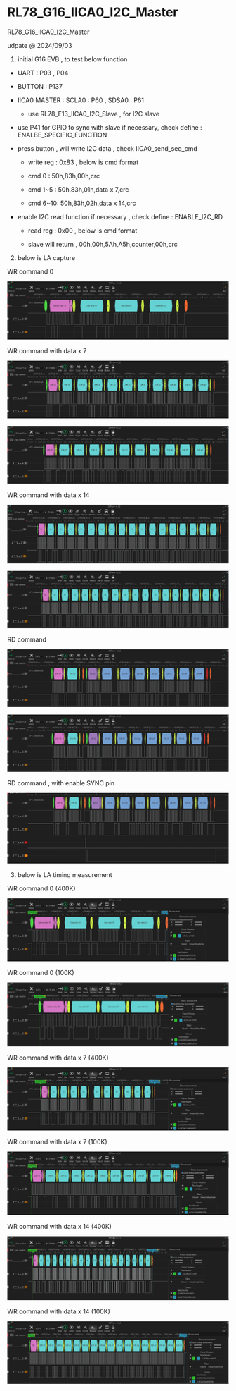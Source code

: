 # RL78_G16_IICA0_I2C_Master
 RL78_G16_IICA0_I2C_Master

udpate @ 2024/09/03

1. initial G16 EVB , to test below function 

- UART : P03 , P04

- BUTTON : P137 

- IICA0 MASTER : SCLA0 : P60 ,  SDSA0 : P61

	- use RL78_F13_IICA0_I2C_Slave , for I2C slave

- use P41 for GPIO to sync with slave if necessary, check define : ENALBE_SPECIFIC_FUNCTION

- press button , will write I2C data , check IICA0_send_seq_cmd

	- write reg : 0x83 , below is cmd format

	- cmd 0 : 50h,83h,00h,crc
	
	- cmd 1~5 : 50h,83h,01h,data x 7,crc
	
	- cmd 6~10: 50h,83h,02h,data x 14,crc

- enable I2C read function if necessary , check define : ENABLE_I2C_RD

	- read reg : 0x00 , below is cmd format
	
	- slave will return , 00h,00h,5Ah,A5h,counter,00h,crc

2. below is LA capture 

WR command 0 

![image](https://github.com/released/RL78_G16_IICA0_I2C_Master/blob/main/LA_cmd_WR0.jpg)


WR command with data x 7 

![image](https://github.com/released/RL78_G16_IICA0_I2C_Master/blob/main/LA_cmd_WR1_1.jpg)

![image](https://github.com/released/RL78_G16_IICA0_I2C_Master/blob/main/LA_cmd_WR1_2.jpg)


WR command with data x 14 

![image](https://github.com/released/RL78_G16_IICA0_I2C_Master/blob/main/LA_cmd_WR2_1.jpg)

![image](https://github.com/released/RL78_G16_IICA0_I2C_Master/blob/main/LA_cmd_WR2_2.jpg)


RD command 
 
![image](https://github.com/released/RL78_G16_IICA0_I2C_Master/blob/main/LA_cmd_RD_1.jpg)

![image](https://github.com/released/RL78_G16_IICA0_I2C_Master/blob/main/LA_cmd_RD_2.jpg)

RD command , with enable SYNC pin
 
![image](https://github.com/released/RL78_G16_IICA0_I2C_Master/blob/main/LA_cmd_RD_with_SYNC.jpg)

3. below is LA timing measurement


WR command 0 (400K)

![image](https://github.com/released/RL78_G16_IICA0_I2C_Master/blob/main/LA_timing_0.jpg)

WR command 0 (100K)

![image](https://github.com/released/RL78_G16_IICA0_I2C_Master/blob/main/LA_timing_0_low_speed.jpg)


WR command with data x 7  (400K)

![image](https://github.com/released/RL78_G16_IICA0_I2C_Master/blob/main/LA_timing_1.jpg)


WR command with data x 7  (100K)

![image](https://github.com/released/RL78_G16_IICA0_I2C_Master/blob/main/LA_timing_1_low_speed.jpg)


WR command with data x 14  (400K)

![image](https://github.com/released/RL78_G16_IICA0_I2C_Master/blob/main/LA_timing_2.jpg)


WR command with data x 14  (100K)

![image](https://github.com/released/RL78_G16_IICA0_I2C_Master/blob/main/LA_timing_2_low_speed.jpg)

